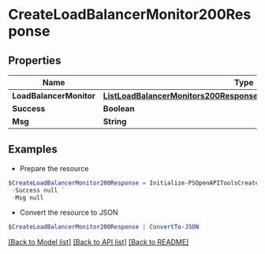 # CreateLoadBalancerMonitor200Response
## Properties

Name | Type | Description | Notes
------------ | ------------- | ------------- | -------------
**LoadBalancerMonitor** | [**ListLoadBalancerMonitors200ResponseAllOfLoadBalancerMonitorsInner**](ListLoadBalancerMonitors200ResponseAllOfLoadBalancerMonitorsInner.md) |  | [optional] 
**Success** | **Boolean** |  | [optional] 
**Msg** | **String** |  | [optional] 

## Examples

- Prepare the resource
```powershell
$CreateLoadBalancerMonitor200Response = Initialize-PSOpenAPIToolsCreateLoadBalancerMonitor200Response  -LoadBalancerMonitor null `
 -Success null `
 -Msg null
```

- Convert the resource to JSON
```powershell
$CreateLoadBalancerMonitor200Response | ConvertTo-JSON
```

[[Back to Model list]](../README.md#documentation-for-models) [[Back to API list]](../README.md#documentation-for-api-endpoints) [[Back to README]](../README.md)

